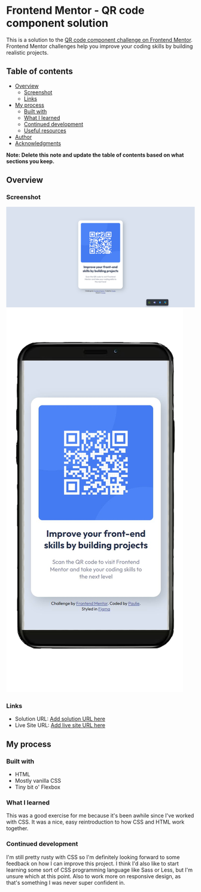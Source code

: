 # Frontend Mentor - QR code component solution

This is a solution to the [QR code component challenge on Frontend Mentor](https://www.frontendmentor.io/challenges/qr-code-component-iux_sIO_H). Frontend Mentor challenges help you improve your coding skills by building realistic projects.

## Table of contents

- [Overview](#overview)
  - [Screenshot](#screenshot)
  - [Links](#links)
- [My process](#my-process)
  - [Built with](#built-with)
  - [What I learned](#what-i-learned)
  - [Continued development](#continued-development)
  - [Useful resources](#useful-resources)
- [Author](#author)
- [Acknowledgments](#acknowledgments)

**Note: Delete this note and update the table of contents based on what sections you keep.**

## Overview

### Screenshot

![bDesktop version of the completed project](./images/QR-component-complete-browser.jpg)
![Mobile version of the completed project](./images/QR-component-complete-mobile.png)

### Links

- Solution URL: [Add solution URL here](https://your-solution-url.com)
- Live Site URL: [Add live site URL here](https://your-live-site-url.com)

## My process

### Built with

- HTML
- Mostly vanilla CSS
- Tiny bit o' Flexbox

### What I learned

This was a good exercise for me because it's been awhile since I've worked with CSS. It was a nice, easy reintroduction to how CSS and HTML work together.

### Continued development

I'm still pretty rusty with CSS so I'm definitely looking forward to some feedback on how I can improve this project. I think I'd also like to start learning some sort of CSS programming language like Sass or Less, but I'm unsure which at this point. Also to work more on responsive design, as that's something I was never super confident in.
